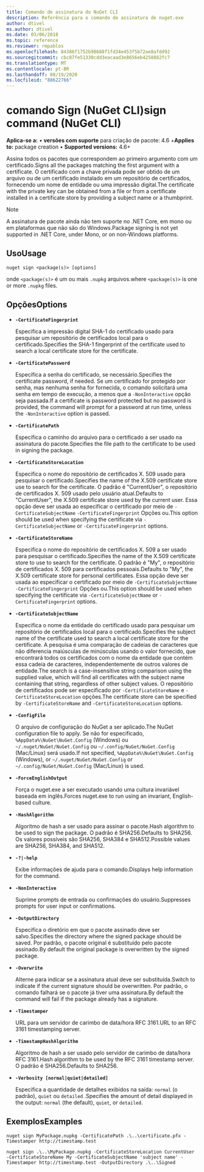 ```yaml
---
title: Comando de assinatura do NuGet CLI
description: Referência para o comando de assinatura de nuget.exe
author: dtivel
ms.author: dtivel
ms.date: 03/06/2018
ms.topic: reference
ms.reviewer: rmpablos
ms.openlocfilehash: 84386f1752b98688f1fd34e453f5b72ae8afdd92
ms.sourcegitcommit: cbc87fe51330cdd3eacaad3e8656eb4258882fc7
ms.translationtype: MT
ms.contentlocale: pt-BR
ms.lasthandoff: 08/19/2020
ms.locfileid: "88622766"
---
```

# <a name="sign-command-nuget-cli"></a><span data-ttu-id="a1c3c-103">comando Sign (NuGet CLI)</span><span class="sxs-lookup"><span data-stu-id="a1c3c-103">sign command (NuGet CLI)</span></span>

<span data-ttu-id="a1c3c-104">**Aplica-se a:** &bullet; **versões com suporte** para criação de pacote: 4.6 +</span><span class="sxs-lookup"><span data-stu-id="a1c3c-104">**Applies to:** package creation &bullet; **Supported versions:** 4.6+</span></span>

<span data-ttu-id="a1c3c-105">Assina todos os pacotes que correspondem ao primeiro argumento com um certificado.</span><span class="sxs-lookup"><span data-stu-id="a1c3c-105">Signs all the packages matching the first argument with a certificate.</span></span> <span data-ttu-id="a1c3c-106">O certificado com a chave privada pode ser obtido de um arquivo ou de um certificado instalado em um repositório de certificados, fornecendo um nome de entidade ou uma impressão digital.</span><span class="sxs-lookup"><span data-stu-id="a1c3c-106">The certificate with the private key can be obtained from a file or from a certificate installed in a certificate store by providing a subject name or a thumbprint.</span></span>

> [!Note]
> <span data-ttu-id="a1c3c-107">A assinatura de pacote ainda não tem suporte no .NET Core, em mono ou em plataformas que não são do Windows.</span><span class="sxs-lookup"><span data-stu-id="a1c3c-107">Package signing is not yet supported in .NET Core, under Mono, or on non-Windows platforms.</span></span>

## <a name="usage"></a><span data-ttu-id="a1c3c-108">Uso</span><span class="sxs-lookup"><span data-stu-id="a1c3c-108">Usage</span></span>

```cli
nuget sign <package(s)> [options]
```

<span data-ttu-id="a1c3c-109">onde `<package(s)>` é um ou mais `.nupkg` arquivos.</span><span class="sxs-lookup"><span data-stu-id="a1c3c-109">where `<package(s)>` is one or more `.nupkg` files.</span></span>

## <a name="options"></a><span data-ttu-id="a1c3c-110">Opções</span><span class="sxs-lookup"><span data-stu-id="a1c3c-110">Options</span></span>

- **`-CertificateFingerprint`**

  <span data-ttu-id="a1c3c-111">Especifica a impressão digital SHA-1 do certificado usado para pesquisar um repositório de certificados local para o certificado.</span><span class="sxs-lookup"><span data-stu-id="a1c3c-111">Specifies the SHA-1 fingerprint of the certificate used to search a local certificate store for the certificate.</span></span>

- **`-CertificatePassword`**

  <span data-ttu-id="a1c3c-112">Especifica a senha do certificado, se necessário.</span><span class="sxs-lookup"><span data-stu-id="a1c3c-112">Specifies the certificate password, if needed.</span></span> <span data-ttu-id="a1c3c-113">Se um certificado for protegido por senha, mas nenhuma senha for fornecida, o comando solicitará uma senha em tempo de execução, a menos que a `-NonInteractive` opção seja passada.</span><span class="sxs-lookup"><span data-stu-id="a1c3c-113">If a certificate is password protected but no password is provided, the command will prompt for a password at run time, unless the `-NonInteractive` option is passed.</span></span>

- **`-CertificatePath`**

  <span data-ttu-id="a1c3c-114">Especifica o caminho do arquivo para o certificado a ser usado na assinatura do pacote.</span><span class="sxs-lookup"><span data-stu-id="a1c3c-114">Specifies the file path to the certificate to be used in signing the package.</span></span>

- **`-CertificateStoreLocation`**

  <span data-ttu-id="a1c3c-115">Especifica o nome do repositório de certificados X. 509 usado para pesquisar o certificado.</span><span class="sxs-lookup"><span data-stu-id="a1c3c-115">Specifies the name of the X.509 certificate store use to search for the certificate.</span></span> <span data-ttu-id="a1c3c-116">O padrão é "CurrentUser", o repositório de certificados X. 509 usado pelo usuário atual.</span><span class="sxs-lookup"><span data-stu-id="a1c3c-116">Defaults to "CurrentUser", the X.509 certificate store used by the current user.</span></span> <span data-ttu-id="a1c3c-117">Essa opção deve ser usada ao especificar o certificado por meio de `-CertificateSubjectName` `-CertificateFingerprint` Opções ou.</span><span class="sxs-lookup"><span data-stu-id="a1c3c-117">This option should be used when specifying the certificate via `-CertificateSubjectName` or `-CertificateFingerprint` options.</span></span>

- **`-CertificateStoreName`**

  <span data-ttu-id="a1c3c-118">Especifica o nome do repositório de certificados X. 509 a ser usado para pesquisar o certificado.</span><span class="sxs-lookup"><span data-stu-id="a1c3c-118">Specifies the name of the X.509 certificate store to use to search for the certificate.</span></span> <span data-ttu-id="a1c3c-119">O padrão é "My", o repositório de certificados X. 509 para certificados pessoais.</span><span class="sxs-lookup"><span data-stu-id="a1c3c-119">Defaults to "My", the X.509 certificate store for personal certificates.</span></span> <span data-ttu-id="a1c3c-120">Essa opção deve ser usada ao especificar o certificado por meio de `-CertificateSubjectName` `-CertificateFingerprint` Opções ou.</span><span class="sxs-lookup"><span data-stu-id="a1c3c-120">This option should be used when specifying the certificate via `-CertificateSubjectName` or `-CertificateFingerprint` options.</span></span>

- **`-CertificateSubjectName`**

  <span data-ttu-id="a1c3c-121">Especifica o nome da entidade do certificado usado para pesquisar um repositório de certificados local para o certificado.</span><span class="sxs-lookup"><span data-stu-id="a1c3c-121">Specifies the subject name of the certificate used to search a local certificate store for the certificate.</span></span>  <span data-ttu-id="a1c3c-122">A pesquisa é uma comparação de cadeias de caracteres que não diferencia maiúsculas de minúsculas usando o valor fornecido, que encontrará todos os certificados com o nome da entidade que contém essa cadeia de caracteres, independentemente de outros valores de entidade.</span><span class="sxs-lookup"><span data-stu-id="a1c3c-122">The search is a case-insensitive string comparison using the supplied value, which will find all certificates with the subject name containing that string, regardless of other subject values.</span></span>  <span data-ttu-id="a1c3c-123">O repositório de certificados pode ser especificado por `-CertificateStoreName` e `-CertificateStoreLocation` opções.</span><span class="sxs-lookup"><span data-stu-id="a1c3c-123">The certificate store can be specified by `-CertificateStoreName` and `-CertificateStoreLocation` options.</span></span>

- **`-ConfigFile`**

  <span data-ttu-id="a1c3c-124">O arquivo de configuração do NuGet a ser aplicado.</span><span class="sxs-lookup"><span data-stu-id="a1c3c-124">The NuGet configuration file to apply.</span></span> <span data-ttu-id="a1c3c-125">Se não for especificado, `%AppData%\NuGet\NuGet.Config` (Windows) ou `~/.nuget/NuGet/NuGet.Config` ou `~/.config/NuGet/NuGet.Config` (Mac/Linux) será usado.</span><span class="sxs-lookup"><span data-stu-id="a1c3c-125">If not specified, `%AppData%\NuGet\NuGet.Config` (Windows), or `~/.nuget/NuGet/NuGet.Config` or `~/.config/NuGet/NuGet.Config` (Mac/Linux) is used.</span></span>

- **`-ForceEnglishOutput`**

  <span data-ttu-id="a1c3c-126">Força o nuget.exe a ser executado usando uma cultura invariável baseada em inglês.</span><span class="sxs-lookup"><span data-stu-id="a1c3c-126">Forces nuget.exe to run using an invariant, English-based culture.</span></span>

- **`-HashAlgorithm`**

  <span data-ttu-id="a1c3c-127">Algoritmo de hash a ser usado para assinar o pacote.</span><span class="sxs-lookup"><span data-stu-id="a1c3c-127">Hash algorithm to be used to sign the package.</span></span> <span data-ttu-id="a1c3c-128">O padrão é SHA256.</span><span class="sxs-lookup"><span data-stu-id="a1c3c-128">Defaults to SHA256.</span></span> <span data-ttu-id="a1c3c-129">Os valores possíveis são SHA256, SHA384 e SHA512.</span><span class="sxs-lookup"><span data-stu-id="a1c3c-129">Possible values are SHA256, SHA384, and SHA512.</span></span>

- **`-?|-help`**

  <span data-ttu-id="a1c3c-130">Exibe informações de ajuda para o comando.</span><span class="sxs-lookup"><span data-stu-id="a1c3c-130">Displays help information for the command.</span></span>

- **`-NonInteractive`**

  <span data-ttu-id="a1c3c-131">Suprime prompts de entrada ou confirmações do usuário.</span><span class="sxs-lookup"><span data-stu-id="a1c3c-131">Suppresses prompts for user input or confirmations.</span></span>

- **`-OutputDirectory`**

  <span data-ttu-id="a1c3c-132">Especifica o diretório em que o pacote assinado deve ser salvo.</span><span class="sxs-lookup"><span data-stu-id="a1c3c-132">Specifies the directory where the signed package should be saved.</span></span> <span data-ttu-id="a1c3c-133">Por padrão, o pacote original é substituído pelo pacote assinado.</span><span class="sxs-lookup"><span data-stu-id="a1c3c-133">By default the original package is overwritten by the signed package.</span></span>

- **`-Overwrite`**

  <span data-ttu-id="a1c3c-134">Alterne para indicar se a assinatura atual deve ser substituída.</span><span class="sxs-lookup"><span data-stu-id="a1c3c-134">Switch to indicate if the current signature should be overwritten.</span></span> <span data-ttu-id="a1c3c-135">Por padrão, o comando falhará se o pacote já tiver uma assinatura.</span><span class="sxs-lookup"><span data-stu-id="a1c3c-135">By default the command will fail if the package already has a signature.</span></span>

- **`-Timestamper`**

  <span data-ttu-id="a1c3c-136">URL para um servidor de carimbo de data/hora RFC 3161.</span><span class="sxs-lookup"><span data-stu-id="a1c3c-136">URL to an RFC 3161 timestamping server.</span></span>

- **`-TimestampHashAlgorithm`**

  <span data-ttu-id="a1c3c-137">Algoritmo de hash a ser usado pelo servidor de carimbo de data/hora RFC 3161.</span><span class="sxs-lookup"><span data-stu-id="a1c3c-137">Hash algorithm to be used by the RFC 3161 timestamp server.</span></span> <span data-ttu-id="a1c3c-138">O padrão é SHA256.</span><span class="sxs-lookup"><span data-stu-id="a1c3c-138">Defaults to SHA256.</span></span>

- **`-Verbosity [normal|quiet|detailed]`**

  <span data-ttu-id="a1c3c-139">Especifica a quantidade de detalhes exibidos na saída: `normal` (o padrão), `quiet` ou `detailed` .</span><span class="sxs-lookup"><span data-stu-id="a1c3c-139">Specifies the amount of detail displayed in the output: `normal` (the default), `quiet`, or `detailed`.</span></span>

## <a name="examples"></a><span data-ttu-id="a1c3c-140">Exemplos</span><span class="sxs-lookup"><span data-stu-id="a1c3c-140">Examples</span></span>

```cli
nuget sign MyPackage.nupkg -CertificatePath .\..\certificate.pfx -Timestamper http://timestamp.test

nuget sign .\..\MyPackage.nupkg -CertificateStoreLocation CurrentUser -CertificateStoreName My -CertificateSubjectName 'subject name' -Timestamper http://timestamp.test -OutputDirectory .\..\Signed
```
